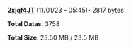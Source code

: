 [**2xjqf4JT**](/data/2xjqf4JT.txt) (11/01/23 - 05:45)- 2817 bytes

**Total Datas**: 3758

**Total Size**: 23.50 MB / 23.5 MB